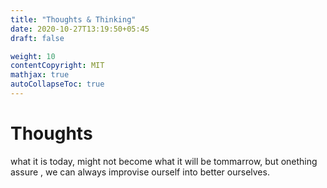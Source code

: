 ```yaml
---
title: "Thoughts & Thinking"
date: 2020-10-27T13:19:50+05:45
draft: false

weight: 10
contentCopyright: MIT
mathjax: true
autoCollapseToc: true
---
```


# Thoughts

what it is today, might not become what it will be tommarrow, but onething assure , we can always improvise ourself into better ourselves.
